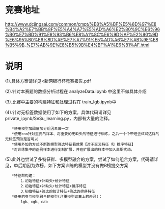 # 竞赛地址
http://www.dcjingsai.com/common/cmpt/%E8%A5%BF%E5%8D%97%E8%B4%A2%E7%BB%8F%E5%A4%A7%E5%AD%A6%E2%80%9C%E6%96%B0%E7%BD%91%E9%93%B6%E8%A1%8C%E6%9D%AF%E2%80%9D%E6%95%B0%E6%8D%AE%E7%A7%91%E5%AD%A6%E7%AB%9E%E8%B5%9B_%E7%AB%9E%E8%B5%9B%E4%BF%A1%E6%81%AF.html
# 说明
   (1).具体方案请详见<新网银行杯竞赛报告.pdf
   
   (2).针对本赛题的数据分析过程在 analyzeData.ipynb 中这里不做具体介绍
   
   (3).比赛中主要的构建特征和处理过程在 train_lgb.ipynb中
   
   (4).针对无标签数据使用了如下的方案，具体代码请详见 private_ipynb/SeSu_learning.py，内部有大量的注释。
       
       *使用模型加阈值加分组因素做一次   
       *使用knn针对重要的样本、将重要的无缺失的特征进行训练，之后一个个带进去试试这样的无标签预测是否可以
       *使用外加的方式不断跑模型筛选特征看效果【对于交叉特征 和 排序特征】
       *对训练集中的正例样本进行复制扩展，并在扩展出的样本中加入高斯扰动。
       
   (5).此外也尝试了多特征群、多模型融合的方案，尝试了如何组合方案，代码请详见，单后期因为炸榜，如下方案训练的模型并没有做B榜提交方案
      
       *特征群构建：
           1.初始特征+补缺失+统计特征
           2.初始特征+补缺失+统计特征+排序特征
           3.初始特征+筛选的统计特征+筛选的排序特征
       *备用的参与模型融合的模型(注重模型运算上的差异)：
           lgb、xgb、cab
